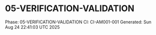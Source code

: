 # 05-VERIFICATION-VALIDATION
Phase: 05-VERIFICATION-VALIDATION
CI: CI-AM001-001
Generated: Sun Aug 24 22:41:03 UTC 2025
